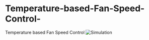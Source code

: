 # Temperature-based-Fan-Speed-Control-
Temperature based Fan Speed Control 
![Simulation](https://user-images.githubusercontent.com/57707946/70696431-830d5900-1ce5-11ea-8b87-a7f2e14ee29e.png)

